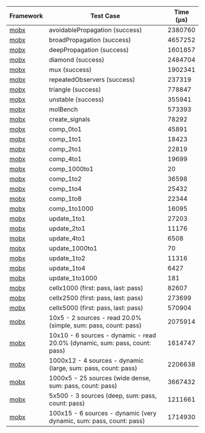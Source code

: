 | Framework | Test Case | Time (μs) |
| --- | --- | --- |
| [mobx](https://github.com/mobxjs/mobx.dart) | avoidablePropagation (success) | 2380760 |
| [mobx](https://github.com/mobxjs/mobx.dart) | broadPropagation (success) | 4657252 |
| [mobx](https://github.com/mobxjs/mobx.dart) | deepPropagation (success) | 1601857 |
| [mobx](https://github.com/mobxjs/mobx.dart) | diamond (success) | 2484704 |
| [mobx](https://github.com/mobxjs/mobx.dart) | mux (success) | 1902341 |
| [mobx](https://github.com/mobxjs/mobx.dart) | repeatedObservers (success) | 237319 |
| [mobx](https://github.com/mobxjs/mobx.dart) | triangle (success) | 778847 |
| [mobx](https://github.com/mobxjs/mobx.dart) | unstable (success) | 355941 |
| [mobx](https://github.com/mobxjs/mobx.dart) | molBench | 573393 |
| [mobx](https://github.com/mobxjs/mobx.dart) | create_signals | 78292 |
| [mobx](https://github.com/mobxjs/mobx.dart) | comp_0to1 | 45891 |
| [mobx](https://github.com/mobxjs/mobx.dart) | comp_1to1 | 18423 |
| [mobx](https://github.com/mobxjs/mobx.dart) | comp_2to1 | 22819 |
| [mobx](https://github.com/mobxjs/mobx.dart) | comp_4to1 | 19699 |
| [mobx](https://github.com/mobxjs/mobx.dart) | comp_1000to1 | 20 |
| [mobx](https://github.com/mobxjs/mobx.dart) | comp_1to2 | 36598 |
| [mobx](https://github.com/mobxjs/mobx.dart) | comp_1to4 | 25432 |
| [mobx](https://github.com/mobxjs/mobx.dart) | comp_1to8 | 22344 |
| [mobx](https://github.com/mobxjs/mobx.dart) | comp_1to1000 | 16095 |
| [mobx](https://github.com/mobxjs/mobx.dart) | update_1to1 | 27203 |
| [mobx](https://github.com/mobxjs/mobx.dart) | update_2to1 | 11176 |
| [mobx](https://github.com/mobxjs/mobx.dart) | update_4to1 | 6508 |
| [mobx](https://github.com/mobxjs/mobx.dart) | update_1000to1 | 70 |
| [mobx](https://github.com/mobxjs/mobx.dart) | update_1to2 | 11316 |
| [mobx](https://github.com/mobxjs/mobx.dart) | update_1to4 | 6427 |
| [mobx](https://github.com/mobxjs/mobx.dart) | update_1to1000 | 181 |
| [mobx](https://github.com/mobxjs/mobx.dart) | cellx1000 (first: pass, last: pass) | 82607 |
| [mobx](https://github.com/mobxjs/mobx.dart) | cellx2500 (first: pass, last: pass) | 273699 |
| [mobx](https://github.com/mobxjs/mobx.dart) | cellx5000 (first: pass, last: pass) | 570904 |
| [mobx](https://github.com/mobxjs/mobx.dart) | 10x5 - 2 sources - read 20.0% (simple, sum: pass, count: pass) | 2075914 |
| [mobx](https://github.com/mobxjs/mobx.dart) | 10x10 - 6 sources - dynamic - read 20.0% (dynamic, sum: pass, count: pass) | 1614747 |
| [mobx](https://github.com/mobxjs/mobx.dart) | 1000x12 - 4 sources - dynamic (large, sum: pass, count: pass) | 2206638 |
| [mobx](https://github.com/mobxjs/mobx.dart) | 1000x5 - 25 sources (wide dense, sum: pass, count: pass) | 3667432 |
| [mobx](https://github.com/mobxjs/mobx.dart) | 5x500 - 3 sources (deep, sum: pass, count: pass) | 1211661 |
| [mobx](https://github.com/mobxjs/mobx.dart) | 100x15 - 6 sources - dynamic (very dynamic, sum: pass, count: pass) | 1714930 |
